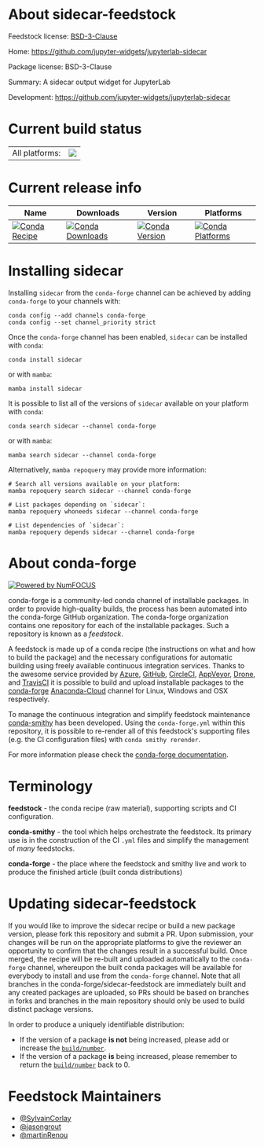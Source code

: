 About sidecar-feedstock
=======================

Feedstock license: [BSD-3-Clause](https://github.com/conda-forge/sidecar-feedstock/blob/main/LICENSE.txt)

Home: https://github.com/jupyter-widgets/jupyterlab-sidecar

Package license: BSD-3-Clause

Summary: A sidecar output widget for JupyterLab

Development: https://github.com/jupyter-widgets/jupyterlab-sidecar

Current build status
====================


<table><tr><td>All platforms:</td>
    <td>
      <a href="https://dev.azure.com/conda-forge/feedstock-builds/_build/latest?definitionId=9834&branchName=main">
        <img src="https://dev.azure.com/conda-forge/feedstock-builds/_apis/build/status/sidecar-feedstock?branchName=main">
      </a>
    </td>
  </tr>
</table>

Current release info
====================

| Name | Downloads | Version | Platforms |
| --- | --- | --- | --- |
| [![Conda Recipe](https://img.shields.io/badge/recipe-sidecar-green.svg)](https://anaconda.org/conda-forge/sidecar) | [![Conda Downloads](https://img.shields.io/conda/dn/conda-forge/sidecar.svg)](https://anaconda.org/conda-forge/sidecar) | [![Conda Version](https://img.shields.io/conda/vn/conda-forge/sidecar.svg)](https://anaconda.org/conda-forge/sidecar) | [![Conda Platforms](https://img.shields.io/conda/pn/conda-forge/sidecar.svg)](https://anaconda.org/conda-forge/sidecar) |

Installing sidecar
==================

Installing `sidecar` from the `conda-forge` channel can be achieved by adding `conda-forge` to your channels with:

```
conda config --add channels conda-forge
conda config --set channel_priority strict
```

Once the `conda-forge` channel has been enabled, `sidecar` can be installed with `conda`:

```
conda install sidecar
```

or with `mamba`:

```
mamba install sidecar
```

It is possible to list all of the versions of `sidecar` available on your platform with `conda`:

```
conda search sidecar --channel conda-forge
```

or with `mamba`:

```
mamba search sidecar --channel conda-forge
```

Alternatively, `mamba repoquery` may provide more information:

```
# Search all versions available on your platform:
mamba repoquery search sidecar --channel conda-forge

# List packages depending on `sidecar`:
mamba repoquery whoneeds sidecar --channel conda-forge

# List dependencies of `sidecar`:
mamba repoquery depends sidecar --channel conda-forge
```


About conda-forge
=================

[![Powered by
NumFOCUS](https://img.shields.io/badge/powered%20by-NumFOCUS-orange.svg?style=flat&colorA=E1523D&colorB=007D8A)](https://numfocus.org)

conda-forge is a community-led conda channel of installable packages.
In order to provide high-quality builds, the process has been automated into the
conda-forge GitHub organization. The conda-forge organization contains one repository
for each of the installable packages. Such a repository is known as a *feedstock*.

A feedstock is made up of a conda recipe (the instructions on what and how to build
the package) and the necessary configurations for automatic building using freely
available continuous integration services. Thanks to the awesome service provided by
[Azure](https://azure.microsoft.com/en-us/services/devops/), [GitHub](https://github.com/),
[CircleCI](https://circleci.com/), [AppVeyor](https://www.appveyor.com/),
[Drone](https://cloud.drone.io/welcome), and [TravisCI](https://travis-ci.com/)
it is possible to build and upload installable packages to the
[conda-forge](https://anaconda.org/conda-forge) [Anaconda-Cloud](https://anaconda.org/)
channel for Linux, Windows and OSX respectively.

To manage the continuous integration and simplify feedstock maintenance
[conda-smithy](https://github.com/conda-forge/conda-smithy) has been developed.
Using the ``conda-forge.yml`` within this repository, it is possible to re-render all of
this feedstock's supporting files (e.g. the CI configuration files) with ``conda smithy rerender``.

For more information please check the [conda-forge documentation](https://conda-forge.org/docs/).

Terminology
===========

**feedstock** - the conda recipe (raw material), supporting scripts and CI configuration.

**conda-smithy** - the tool which helps orchestrate the feedstock.
                   Its primary use is in the construction of the CI ``.yml`` files
                   and simplify the management of *many* feedstocks.

**conda-forge** - the place where the feedstock and smithy live and work to
                  produce the finished article (built conda distributions)


Updating sidecar-feedstock
==========================

If you would like to improve the sidecar recipe or build a new
package version, please fork this repository and submit a PR. Upon submission,
your changes will be run on the appropriate platforms to give the reviewer an
opportunity to confirm that the changes result in a successful build. Once
merged, the recipe will be re-built and uploaded automatically to the
`conda-forge` channel, whereupon the built conda packages will be available for
everybody to install and use from the `conda-forge` channel.
Note that all branches in the conda-forge/sidecar-feedstock are
immediately built and any created packages are uploaded, so PRs should be based
on branches in forks and branches in the main repository should only be used to
build distinct package versions.

In order to produce a uniquely identifiable distribution:
 * If the version of a package **is not** being increased, please add or increase
   the [``build/number``](https://docs.conda.io/projects/conda-build/en/latest/resources/define-metadata.html#build-number-and-string).
 * If the version of a package **is** being increased, please remember to return
   the [``build/number``](https://docs.conda.io/projects/conda-build/en/latest/resources/define-metadata.html#build-number-and-string)
   back to 0.

Feedstock Maintainers
=====================

* [@SylvainCorlay](https://github.com/SylvainCorlay/)
* [@jasongrout](https://github.com/jasongrout/)
* [@martinRenou](https://github.com/martinRenou/)

